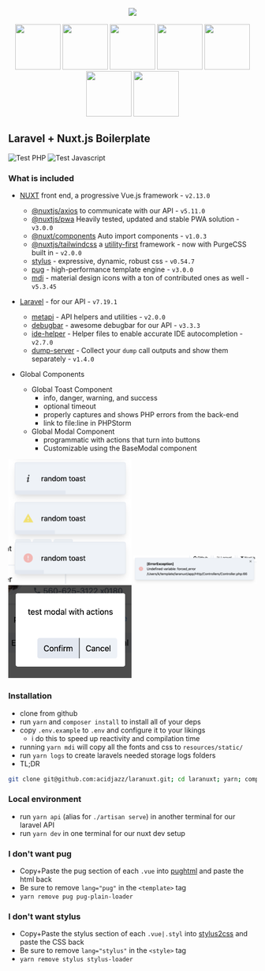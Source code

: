 <p align="center">
  <img src="https://raw.githubusercontent.com/acidjazz/laranuxt/master/static/laranuxt.png" />
</p>


<p align="center">
  <a href="https://laravel.com"><img src="https://upload.wikimedia.org/wikipedia/commons/thumb/9/9a/Laravel.svg/1200px-Laravel.svg.png" width="92" height="92" /></a>
  <a href="https://vuejs.org"><img src="https://vuejs.org/images/logo.png" width="92" height="92" /></a>
  <a href="https://tailwindcss.com"><img src="https://pbs.twimg.com/profile_images/1278691829135876097/I4HKOLJw_400x400.png" width="92" height="92" /></a>
  <a href="https://github.com/acidjazz/metapi"><img src="https://github.com/acidjazz/metapi/raw/master/logo.png" width="92" height="92" /></a>
  <a href="https://materialdesignicons.com"><img src="https://lh3.googleusercontent.com/kellzw4-4Q258D_HdHvcclbu2HEheO1TxauO4lmI5T6tCDnk8pvUfh0W0WpvKiB54g=s96-rw" width="92" height="92" /></a>
  <a href="https://stylus-lang.com"><img src="https://avatars0.githubusercontent.com/u/10009463?s=400&v=4" width="92" height="92" /></a>
  <a href="https://pugjs.org/"><img src="https://camo.githubusercontent.com/a43de8ca816e78b1c2666f7696f449b2eeddbeca/68747470733a2f2f63646e2e7261776769742e636f6d2f7075676a732f7075672d6c6f676f2f656563343336636565386664396431373236643738333963626539396431663639343639326330632f5356472f7075672d66696e616c2d6c6f676f2d5f2d636f6c6f75722d3132382e737667" width="92" height="92" /></a>
</p>

## Laravel + Nuxt.js Boilerplate

![Test PHP](https://github.com/acidjazz/laranuxt/workflows/Test%20PHP/badge.svg)
![Test Javascript](https://github.com/acidjazz/laranuxt/workflows/Test%20Javascript/badge.svg)

### What is included

* [NUXT](https://nuxtjs.org) front end, a progressive Vue.js framework - `v2.13.0`
  * [@nuxtjs/axios](https://github.com/nuxt-community/axios-module) to communicate with our API - `v5.11.0`
  * [@nuxtjs/pwa](https://pwa.nuxtjs.org/) Heavily tested, updated and stable PWA solution - `v3.0.0`
  * [@nuxt/components](https://github.com/nuxt/components) Auto import components - `v1.0.3`
  * [@nuxtjs/tailwindcss](https://github.com/nuxt-community/nuxt-tailwindcss) a [utility-first](https://tailwindcss.com) framework - now with PurgeCSS built in - `v2.0.0`
  * [stylus](https://stylus.org) - expressive, dynamic, robust css - `v0.54.7`
  * [pug](https://pugjs.org) -  high-performance template engine - `v3.0.0`
  * [mdi](https://materialdesignicons.com) - material design icons with a ton of contributed ones as well - `v5.3.45`

* [Laravel](https://laravel.com) - for our API - `v7.19.1`
  * [metapi](https://github.com/acidjazz/metapi) - API helpers and utilities - `v2.0.0`
  * [debugbar](https://github.com/barryvdh/laravel-debugbar) - awesome debugbar for our API - `v3.3.3`
  * [ide-helper](https://github.com/barryvdh/laravel-ide-helper) - Helper files to enable accurate IDE autocompletion - `v2.7.0`
  * [dump-server](https://github.com/beyondcode/laravel-dump-server) - Collect your `dump` call outputs and show them separately - `v1.4.0`
  
 * Global Components
    * Global Toast Component   
        * info, danger, warning, and success
        * optional timeout
        * properly captures and shows PHP errors from the back-end
        * link to file:line in PHPStorm
     * Global Modal Component
       * programmatic with actions that turn into buttons
       * Customizable using the BaseModal component   
        
<img src="/media/toasts.png" width="250" />        
<img src="/media/php-error.png" width="250" />        
<img src="/media/modal.png" width="250" />        

### Installation

* clone from github
* run `yarn` and `composer install` to install all of your deps
* copy `.env.example` to `.env` and configure it to your likings
  * i do this to speed up reactivity and compilation time
* running `yarn mdi` will copy all the fonts and css to `resources/static/`
* run `yarn logs` to create laravels needed storage logs folders
* TL;DR
 ```bash
git clone git@github.com:acidjazz/laranuxt.git; cd laranuxt; yarn; composer install; yarn mdi; cp .env.example .env;
 ```

### Local environment
* run `yarn api` (alias for `./artisan serve`) in another terminal for our laravel API
* run `yarn dev` in one terminal for our nuxt dev setup

### I don't want pug
* Copy+Paste the pug section of each `.vue` into [pughtml](https://pughtml.com/) and paste the html back
* Be sure to remove `lang="pug"` in the `<template>` tag
* `yarn remove pug pug-plain-loader`

### I don't want stylus
* Copy+Paste the stylus section of each `.vue|.styl` into [stylus2css](https://www.cssportal.com/stylus-to-css/) and paste the CSS back
* Be sure to remove `lang="stylus"` in the `<style>` tag
* `yarn remove stylus stylus-loader`
